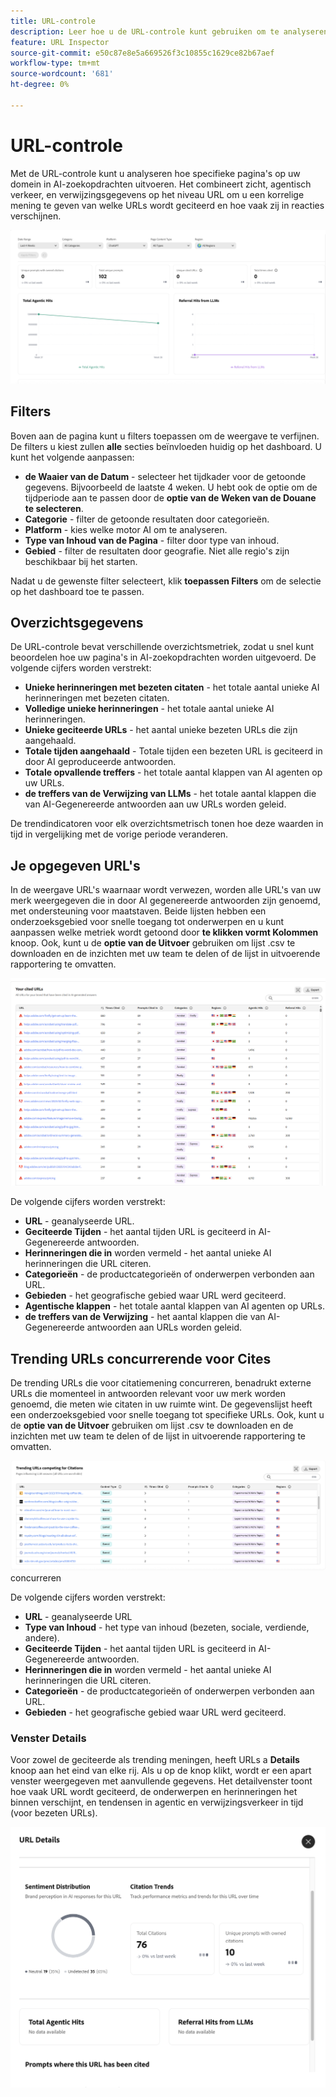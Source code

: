 ```yaml
---
title: URL-controle
description: Leer hoe u de URL-controle kunt gebruiken om te analyseren hoe specifieke pagina's op uw domein in AI-zoekopdrachten uitvoeren.
feature: URL Inspector
source-git-commit: e50c87e8e5a669526f3c10855c1629ce82b67aef
workflow-type: tm+mt
source-wordcount: '681'
ht-degree: 0%

---
```



# URL-controle

Met de URL-controle kunt u analyseren hoe specifieke pagina&#39;s op uw domein in AI-zoekopdrachten uitvoeren. Het combineert zicht, agentisch verkeer, en verwijzingsgegevens op het niveau URL om u een korrelige mening te geven van welke URLs wordt geciteerd en hoe vaak zij in reacties verschijnen.

![ Inspecteur URL ](/help/dashboards/assets/url-insp.png)

## Filters

Boven aan de pagina kunt u filters toepassen om de weergave te verfijnen. De filters u kiest zullen **alle** secties beïnvloeden huidig op het dashboard. U kunt het volgende aanpassen:

* **de Waaier van de Datum** - selecteer het tijdkader voor de getoonde gegevens. Bijvoorbeeld de laatste 4 weken. U hebt ook de optie om de tijdperiode aan te passen door de **optie van de Weken van de Douane te selecteren**.
* **Categorie** - filter de getoonde resultaten door categorieën.
* **Platform** - kies welke motor AI om te analyseren.
* **Type van Inhoud van de Pagina** - filter door type van inhoud.
* **Gebied** - filter de resultaten door geografie. Niet alle regio&#39;s zijn beschikbaar bij het starten.

Nadat u de gewenste filter selecteert, klik **toepassen Filters** om de selectie op het dashboard toe te passen.

## Overzichtsgegevens

De URL-controle bevat verschillende overzichtsmetriek, zodat u snel kunt beoordelen hoe uw pagina&#39;s in AI-zoekopdrachten worden uitgevoerd. De volgende cijfers worden verstrekt:

* **Unieke herinneringen met bezeten citaten** - het totale aantal unieke AI herinneringen met bezeten citaten.
* **Volledige unieke herinneringen** - het totale aantal unieke AI herinneringen.
* **Unieke geciteerde URLs** - het aantal unieke bezeten URLs die zijn aangehaald.
* **Totale tijden aangehaald** - Totale tijden een bezeten URL is geciteerd in door AI geproduceerde antwoorden.
* **Totale opvallende treffers** - het totale aantal klappen van AI agenten op uw URLs.
* **de treffers van de Verwijzing van LLMs** - het totale aantal klappen die van AI-Gegenereerde antwoorden aan uw URLs worden geleid.

De trendindicatoren voor elk overzichtsmetrisch tonen hoe deze waarden in tijd in vergelijking met de vorige periode veranderen.

## Je opgegeven URL&#39;s

In de weergave URL&#39;s waarnaar wordt verwezen, worden alle URL&#39;s van uw merk weergegeven die in door AI gegenereerde antwoorden zijn genoemd, met ondersteuning voor maatstaven. Beide lijsten hebben een onderzoeksgebied voor snelle toegang tot onderwerpen en u kunt aanpassen welke metriek wordt getoond door **te klikken vormt Kolommen** knoop. Ook, kunt u de **optie van de Uitvoer** gebruiken om lijst .csv te downloaden en de inzichten met uw team te delen of de lijst in uitvoerende rapportering te omvatten.

![ Bewerkte URLs ](/help/dashboards/assets/cited-urls.png)

De volgende cijfers worden verstrekt:

* **URL** - geanalyseerde URL.
* **Geciteerde Tijden** - het aantal tijden URL is geciteerd in AI-Gegenereerde antwoorden.
* **Herinneringen die in** worden vermeld - het aantal unieke AI herinneringen die URL citeren.
* **Categorieën** - de productcategorieën of onderwerpen verbonden aan URL.
* **Gebieden** - het geografische gebied waar URL werd geciteerd.
* **Agentische klappen** - het totale aantal klappen van AI agenten op URLs.
* **de treffers van de Verwijzing** - het aantal klappen die van AI-Gegenereerde antwoorden aan URLs worden geleid.

## Trending URLs concurrerende voor Cites

De trending URLs die voor citatiemening concurreren, benadrukt externe URLs die momenteel in antwoorden relevant voor uw merk worden genoemd, die meten wie citaten in uw ruimte wint. De gegevenslijst heeft een onderzoeksgebied voor snelle toegang tot specifieke URLs. Ook, kunt u de **optie van de Uitvoer** gebruiken om lijst .csv te downloaden en de inzichten met uw team te delen of de lijst in uitvoerende rapportering te omvatten.

![ het Trending URLs die voor Cites ](/help/dashboards/assets/trend-url.png) concurreren

De volgende cijfers worden verstrekt:

* **URL** - geanalyseerde URL
* **Type van Inhoud** - het type van inhoud (bezeten, sociale, verdiende, andere).
* **Geciteerde Tijden** - het aantal tijden URL is geciteerd in AI-Gegenereerde antwoorden.
* **Herinneringen die in** worden vermeld - het aantal unieke AI herinneringen die URL citeren.
* **Categorieën** - de productcategorieën of onderwerpen verbonden aan URL.
* **Gebieden** - het geografische gebied waar URL werd geciteerd.

### Venster Details

Voor zowel de geciteerde als trending meningen, heeft URLs a **Details** knoop aan het eind van elke rij. Als u op de knop klikt, wordt er een apart venster weergegeven met aanvullende gegevens. Het detailvenster toont hoe vaak URL wordt geciteerd, <!--the sentiment of AI responses where it is mentioned,--> de onderwerpen en herinneringen het binnen verschijnt, en tendensen in agentic en verwijzingsverkeer in tijd (voor bezeten URLs).

![ Venster van Details ](/help/dashboards/assets/details-url.png)
